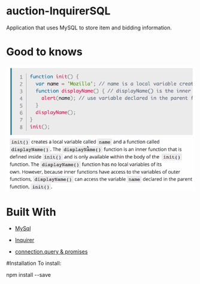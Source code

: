 # auction-InquirerSQL
Application that uses MySQL to store item and bidding information.  

# Good to knows
![alt text](func1.png)
![alt text](func2.png)


# Built With
* [MySql]()
* [Inquirer]()

* [connection.query & promises](https://codeburst.io/node-js-mysql-and-promises-4c3be599909b)


#Installation
To install:

npm install --save 
